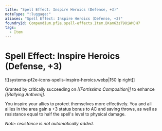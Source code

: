 ```yaml
---
title: "Spell Effect: Inspire Heroics (Defense, +3)"
noteType: ":luggage:"
aliases: "Spell Effect: Inspire Heroics (Defense, +3)"
foundryId: Compendium.pf2e.spell-effects.Item.BKam63zT98iWMJH7
tags:
  - Item
---
```


# Spell Effect: Inspire Heroics (Defense, +3)
![[systems-pf2e-icons-spells-inspire-heroics.webp|150 lp right]]

Granted by critically succeeding on _[[Fortissimo Composition]]_ to enhance _[[Rallying Anthem]]_.

You inspire your allies to protect themselves more effectively. You and all allies in the area gain a +3 status bonus to AC and saving throws, as well as resistance equal to half the spell's level to physical damage.

_Note: resistance is not automatically added._
